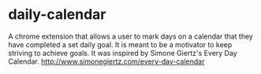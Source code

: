 # daily-calendar
A chrome extension that allows a user to mark days on a calendar that they have completed a set daily goal. It is meant to be a motivator to keep striving to achieve goals.
It was inspired by Simone Giertz's Every Day Calendar. http://www.simonegiertz.com/every-day-calendar
